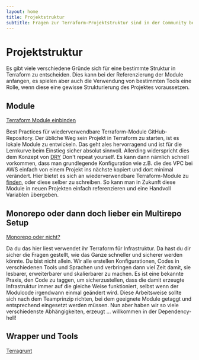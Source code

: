 ```yaml
---
layout: home
title: Projektstruktur
subtitle: Fragen zur Terraform-Projektstruktur sind in der Community bei weitem am häufigsten. Über die beste Strukturierung hat sich wahrscheinlich auch schon jeder Gedanken gemacht.
---
```


# Projektstruktur
Es gibt viele verschiedene Gründe sich für eine bestimmte Struktur in Terraform zu entscheiden. Dies kann bei der Referenzierung der Module anfangen, es spielen aber auch die Verwendung von bestimmten Tools eine Rolle, wenn diese eine gewisse Strukturierung des Projektes voraussetzen.

## Module
[Terraform Module einbinden](/projektstruktur/module-local-remote.html)

Best Practices für wiederverwendbare Terraform-Module GitHub-Repository. Der übliche Weg sein Projekt in Terraform zu starten, ist es lokale Module zu entwickeln. Das geht ales hervorragend und ist für die Lernkurve beim Einstieg sicher absolut sinnvoll. Allerding widerspricht dies dem Konzept von [DRY](http://c2.com/cgi/wiki?DontRepeatYourself) Don't repeat yourself. Es kann dann nämlich schnell vorkommen, dass man grundlegende Konfiguration wie z.B. die des VPC bei AWS einfach von einem Projekt ins nächste kopiert und dort minimal verändert. Hier bietet es sich an wiederverwendbare Terraform-Module zu [finden](https://github.com/terraform-aws-modules), oder diese selber zu schreiben. So kann man in Zukunft diese Module in neuen Projekten einfach referenzieren und eine Handvoll Variablen übergeben.

## Monorepo oder dann doch lieber ein Multirepo Setup
[Monorepo oder nicht?](/projektstruktur/monorepo-oder-multirepo.html)


Da du das hier liest verwendet ihr Terraform für Infrastruktur. Da hast du dir sicher die Fragen gestellt, wie das Ganze schneller und sicherer werden könnte.  Du bist nicht allein. Wir alle erstellen Konfigurationen, Codes in verschiedenen Tools und Sprachen und verbringen dann viel Zeit damit, sie lesbarer, erweiterbarer und skalierbarer zu machen. Es ist eine bekannte Praxis, den Code zu taggen, um sicherzustellen, dass die damit erzeugte Infrastruktur immer auf die gleiche Weise funktioniert, selbst wenn der Modulcode irgendwann einmal geändert wird. Diese Arbeitsweise sollte sich nach dem Teamprinzip richten, bei dem geeignete Module getaggt und entsprechend eingesetzt werden müssen. Nun aber haben wir so viele verschiedenste Abhängigkeiten, erzeugt ... willkommen in der Dependency-hell!

## Wrapper und Tools
[Terragrunt](codestruktur/beispiele/terragrunt.html)
